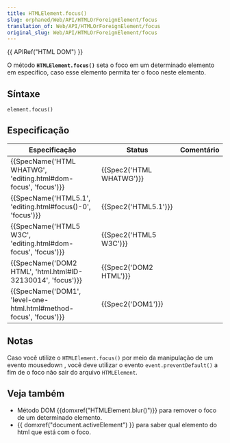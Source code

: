 ```yaml
---
title: HTMLElement.focus()
slug: orphaned/Web/API/HTMLOrForeignElement/focus
translation_of: Web/API/HTMLOrForeignElement/focus
original_slug: Web/API/HTMLOrForeignElement/focus
---
```

{{ APIRef("HTML DOM") }}

O método **`HTMLElement.focus()`** seta o foco em um determinado elemento em especifico, caso esse elemento permita ter o foco neste elemento.

## Síntaxe

    element.focus()

## Especificação

| Especificação                                                                            | Status                           | Comentário |
| ---------------------------------------------------------------------------------------- | -------------------------------- | ---------- |
| {{SpecName('HTML WHATWG', 'editing.html#dom-focus', 'focus')}}     | {{Spec2('HTML WHATWG')}} |            |
| {{SpecName('HTML5.1', 'editing.html#focus()-0', 'focus')}}             | {{Spec2('HTML5.1')}}     |            |
| {{SpecName('HTML5 W3C', 'editing.html#dom-focus', 'focus')}}         | {{Spec2('HTML5 W3C')}}     |            |
| {{SpecName('DOM2 HTML', 'html.html#ID-32130014', 'focus')}}         | {{Spec2('DOM2 HTML')}}     |            |
| {{SpecName('DOM1', 'level-one-html.html#method-focus', 'focus')}} | {{Spec2('DOM1')}}         |            |

## Notas

Caso você utilize o `HTMLElement.focus()` por meio da manipulação de um evento mousedown , você deve utilizar o evento `event.preventDefault()` a fim de o foco não sair do arquivo `HTMLElement`.

## Veja também

- Método DOM {{domxref("HTMLElement.blur()")}} para remover o foco de um determinado elemento.
- {{ domxref("document.activeElement") }} para saber qual elemento do html que está com o foco.
